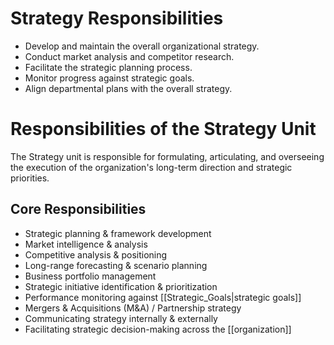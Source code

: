 # Strategy Responsibilities

- Develop and maintain the overall organizational strategy.
- Conduct market analysis and competitor research.
- Facilitate the strategic planning process.
- Monitor progress against strategic goals.
- Align departmental plans with the overall strategy.

# Responsibilities of the Strategy Unit

The Strategy unit is responsible for formulating, articulating, and overseeing the execution of the organization's long-term direction and strategic priorities.

## Core Responsibilities

- Strategic planning & framework development
- Market intelligence & analysis
- Competitive analysis & positioning
- Long-range forecasting & scenario planning
- Business portfolio management
- Strategic initiative identification & prioritization
- Performance monitoring against [[Strategic_Goals|strategic goals]]
- Mergers & Acquisitions (M&A) / Partnership strategy
- Communicating strategy internally & externally
- Facilitating strategic decision-making across the [[organization]] 